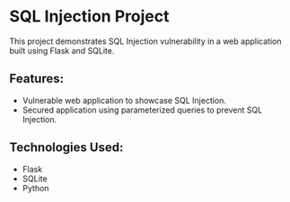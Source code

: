 # SQL Injection Project

This project demonstrates SQL Injection vulnerability in a web application built using Flask and SQLite.

## Features:
- Vulnerable web application to showcase SQL Injection.
- Secured application using parameterized queries to prevent SQL Injection.

## Technologies Used:
- Flask
- SQLite
- Python
